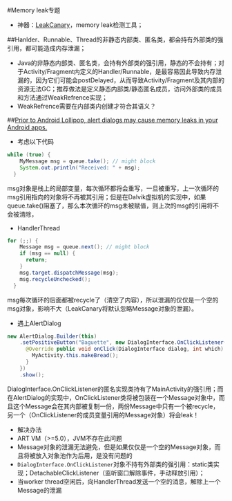 #Memory leak专题
+  神器：[LeakCanary](https://github.com/square/leakcanary)，memory leak检测工具；

##Hanlder、Runnable、Thread的非静态内部类、匿名类，都会持有外部类的强引用，都可能造成内存泄漏；
+  Java的非静态内部类、匿名类，会持有外部类的强引用，静态的不会持有；对于Activity/Fragment内定义的Handler/Runnable，是最容易因此导致内存泄漏的，因为它们可能会postDelayed，从而导致Activity/Fragment及其内部的资源无法GC；推荐做法是定义静态内部类/静态匿名成员，访问外部类的成员和方法通过WeakRefrence实现；
+  WeakRefrence需要在内部类内创建才符合其语义？

##[Prior to Android Lollipop, alert dialogs may cause memory leaks in your Android apps.](https://corner.squareup.com/2015/08/a-small-leak.html)
+  考虑以下代码  
```java
while (true) {
    MyMessage msg = queue.take(); // might block
    System.out.println("Received: " + msg);
  }
```
msg对象是栈上的局部变量，每次循环都将会重写，一旦被重写，上一次循环的msg引用指向的对象将不再被其引用；但是在Dalvik虚拟机的实现中，如果queue.take()阻塞了，那么本次循环的msg未被赋值，则上次的msg的引用将不会被清除，
+  HandlerThread  
```java
for (;;) {
    Message msg = queue.next(); // might block
    if (msg == null) {
      return;
    }
    msg.target.dispatchMessage(msg);
    msg.recycleUnchecked();
  }
```
msg每次循环的后面都被recycle了（清空了内容），所以泄漏的仅仅是一个空的msg对象，影响不大（LeakCanary将默认忽略Message对象的泄漏）。
+  遇上AlertDialog  
```java
new AlertDialog.Builder(this)
    .setPositiveButton("Baguette", new DialogInterface.OnClickListener() {
      @Override public void onClick(DialogInterface dialog, int which) {
        MyActivity.this.makeBread();
      }
    })
    .show();
```
DialogInterface.OnClickListener的匿名实现类持有了MainActivity的强引用；而在AlertDialog的实现中，OnClickListener类将被包装在一个Message对象中，而且这个Message会在其内部被复制一份，两份Message中只有一个被recycle，另一个（OnClickListener的成员变量引用的Message对象）将会leak！
+  解决办法
  +  ART VM（>=5.0），JVM不存在此问题
  +  Message对象的泄漏无法避免，但是如果仅仅是一个空的Message对象，而且将被放入对象池作为后用，是没有问题的
  +  `DialogInterface.OnClickListener`对象不持有外部类的强引用：static类实现；DetachableClickListener（监听窗口解除事件，手动释放引用）；
  +  当worker thread空闲后，向HandlerThread发送一个空的消息，解除上一个Message的泄漏